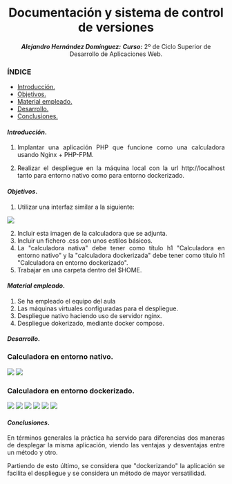 
<div align="center">

# Documentación y sistema de control de versiones
***Alejandro Hernández Domínguez:***
***Curso:*** 2º de Ciclo Superior de Desarrollo de Aplicaciones Web.

</div>

<div align="justify">

### ÍNDICE

+ [Introducción.](#id1)
+ [Objetivos.](#id2)
+ [Material empleado.](#id3)
+ [Desarrollo.](#id4)
+ [Conclusiones.](#id5)


#### ***Introducción***. <a name="id1"></a>

1. Implantar una aplicación PHP que funcione como una calculadora usando Nginx + PHP-FPM.

2. Realizar el despliegue en la máquina local con la url http://localhost tanto para entorno nativo como para entorno dockerizado.

#### ***Objetivos***. <a name="id2"></a>

1. Utilizar una interfaz similar a la siguiente:

<img src="template.png">

2. Incluir esta imagen de la calculadora que se adjunta.
3. Incluir un fichero .css con unos estilos básicos.
4. La "calculadora nativa" debe tener como título h1 "Calculadora en entorno nativo" y la "calculadora dockerizada" debe tener como título h1 "Calculadora en entorno dockerizado".
5. Trabajar en una carpeta dentro del $HOME.

#### ***Material empleado***. <a name="id3"></a>

1. Se ha empleado el equipo del aula
2. Las máquinas virtuales configuradas para el despliegue. 
3. Despliegue nativo haciendo uso de servidor nginx.
4. Despliegue dokerizado, mediante docker compose.

#### ***Desarrollo***. <a name="id4"></a>

<h3>Calculadora en entorno nativo.</h3>

<img src="img/capt1_nginx.png">
<img src="img/vm_dpl.png">

<h3>Calculadora en entorno dockerizado.</h3>

<img src="img/capt1_docker.png">
<img src="img/capt2_docker.png">
<img src="img/capt3_docker.png">
<img src="img/capt4_docker.png">
<img src="img/capt5_docker.png">
<img src="img/vm_dpl.png">


#### ***Conclusiones***. <a name="id5"></a>

En términos generales la práctica ha servido para diferencias dos maneras de desplegar la misma aplicación, viendo las ventajas y desventajas entre un método y otro.

Partiendo de esto último, se considera que "dockerizando" la aplicación se facilita el despliegue y se considera un método de mayor versatilidad.